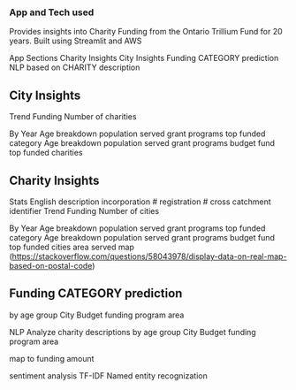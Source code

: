 ### App and Tech used
Provides insights into Charity Funding from the Ontario Trillium Fund for 20 years. 
Built using Streamlit and AWS

App Sections
Charity Insights
City Insights
Funding CATEGORY prediction
NLP based on CHARITY description

## City Insights
Trend
Funding 
Number of charities 

By Year
Age breakdown
population served
grant programs
top funded category 
Age breakdown
population served
grant programs
budget fund
top funded charities

## Charity Insights
Stats
English description
incorporation #
registration #
cross catchment identifier
Trend
Funding 
Number of cities

By Year
Age breakdown
population served
grant programs
top funded category 
Age breakdown
population served
grant programs
budget fund
top funded cities
area served map (https://stackoverflow.com/questions/58043978/display-data-on-real-map-based-on-postal-code)

## Funding CATEGORY prediction
by 
age group
City
Budget funding
program area

NLP
Analyze charity descriptions by 
age group
City
Budget funding
program area

map to funding amount

sentiment analysis
TF-IDF
Named entity recognization